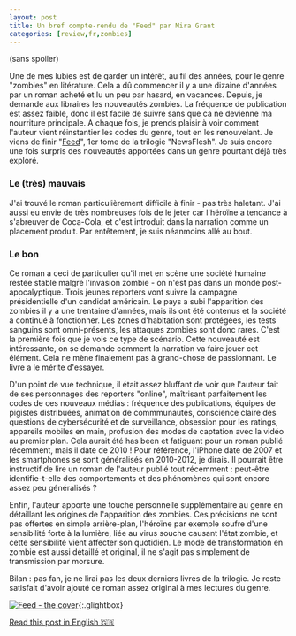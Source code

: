 ```yaml
---
layout: post
title: Un bref compte-rendu de "Feed" par Mira Grant
categories: [review,fr,zombies]
---
```


(sans spoiler)

Une de mes lubies est de garder un intérêt, au fil des années, pour le genre "zombies" en litérature. Cela a dû commencer il y a une dizaine d'années par un roman acheté et lu un peu par hasard, en vacances. Depuis, je demande aux libraires les nouveautés zombies. La fréquence de publication est assez faible, donc il est facile de suivre sans que ca ne devienne ma nourriture principale. A chaque fois, je prends plaisir à voir comment l'auteur vient réinstantier les codes du genre, tout en les renouvelant. Je viens de finir "[Feed](https://books.google.fr/books/about/Feed.html?id=ClHUjere8vgC)", 1er tome de la trilogie "NewsFlesh". Je suis encore une fois surpris des nouveautés apportées dans un genre pourtant déjà très exploré.

<!--more-->

### Le (très) mauvais
J'ai trouvé le roman particulièrement difficile à finir - pas très haletant. J'ai aussi eu envie de très nombreuses fois de le jeter car l'héroïne a tendance à s'abreuver de Coca-Cola, et c'est introduit dans la narration comme un placement produit. Par entêtement, je suis néanmoins allé au bout. 

### Le bon

Ce roman a ceci de particulier qu'il met en scène une société humaine restée stable malgré l'invasion zombie - on n'est pas dans un monde post-apocalyptique. Trois jeunes reporters vont suivre la campagne présidentielle d'un candidat américain. Le pays a subi l'apparition des zombies il y a une trentaine d'années, mais ils ont été contenus et la société a continué à fonctionner. Les zones d'habitation sont protégées, les tests sanguins sont omni-présents, les attaques zombies sont donc rares. C'est la première fois que je vois ce type de scénario. Cette nouveauté est intéressante, on se demande comment la narration va faire jouer cet élément. Cela ne mène finalement pas à grand-chose de passionnant. Le livre a le mérite d'essayer.

D'un point de vue technique, il était assez bluffant de voir que l'auteur fait de ses personnages des reporters "online", maîtrisant parfaitement les codes de ces nouveaux médias : fréquence des publications, équipes de pigistes distribuées, animation de commmunautés, conscience claire des questions de cybersécurité et de surveillance, obsession pour les ratings, appareils mobiles en main, profusion des modes de captation avec la vidéo au premier plan. Cela aurait été has been et fatiguant pour un roman publié récemment, mais il date de 2010 ! Pour référence, l'iPhone date de 2007 et les smartphones se sont généralisés en 2010-2012, je dirais. Il pourrait être instructif de lire un roman de l'auteur publié tout récemment : peut-être identifie-t-elle des comportements et des phénomènes qui sont encore assez peu généralisés ? 

Enfin, l'auteur apporte une touche personnelle supplémentaire au genre en détaillant les origines de l'apparition des zombies. Ces précisions ne sont pas offertes en simple arrière-plan, l'héroïne par exemple soufre d'une sensibilité forte à la lumière, liée au virus souche causant l'état zombie, et cette sensibilité vient affecter son quotidien. Le mode de transformation en zombie est aussi détaillé et original, il ne s'agit pas simplement de transmission par morsure.

Bilan : pas fan, je ne lirai pas les deux derniers livres de la trilogie. Je reste satisfait d'avoir ajouté ce roman assez original à mes lectures du genre.


[![Feed - the cover](https://kbimages1-a.akamaihd.net/c5448f1a-caf5-4705-9a90-cef8d4ffca58/353/569/90/False/feed-1.jpg)](https://kbimages1-a.akamaihd.net/c5448f1a-caf5-4705-9a90-cef8d4ffca58/353/569/90/False/feed-1.jpg){:.glightbox}

[Read this post in English 🇬🇧](/review/en/zombies/2022/05/02/en-feed-by-miran-grant/)



